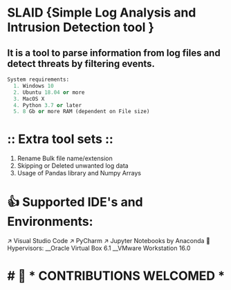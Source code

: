 # SLAID {Simple Log Analysis and Intrusion Detection tool }


## It is a tool to parse information from log files and detect threats by filtering events.


``` Python
System requirements:
  1. Windows 10 
  2. Ubuntu 18.04 or more
  3. MacOS X
  4. Python 3.7 or later
  5. 8 Gb or more RAM (dependent on File size)
  ```

# :: Extra tool sets ::
1. Rename Bulk file name/extension
2. Skipping or Deleted unwanted log data
3. Usage of Pandas library and Numpy Arrays

# 👍 Supported IDE's and Environments:
↗️ Visual Studio Code
↗️ PyCharm
↗️ Jupyter Notebooks by Anaconda
🚥 Hypervisors:
  __Oracle Virtual Box 6.1
  __VMware Workstation 16.0

# # 🔲 \* CONTRIBUTIONS WELCOMED *
